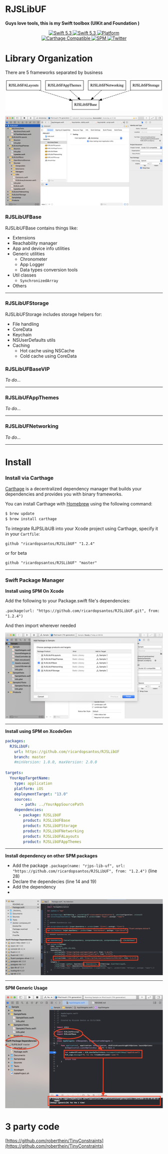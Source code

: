 # RJSLibUF

__Guys love tools, this is my Swift toolbox (UIKit and Foundation )__

<p align="center">
   <a href="https://developer.apple.com/swift/">
      <img src="https://img.shields.io/badge/Swift-5.3-orange.svg?style=flat" alt="Swift 5.3">
   </a>
    <a href="https://developer.apple.com/swift/">
      <img src="https://img.shields.io/badge/Xcode-12.0.1-blue.svg" alt="Swift 5.3">
   </a>
   <a href="">
      <img src="https://img.shields.io/cocoapods/p/ValidatedPropertyKit.svg?style=flat" alt="Platform">
   </a>
   <br/>
   <a href="https://github.com/Carthage/Carthage">
      <img src="https://img.shields.io/badge/Carthage-compatible-4BC51D.svg?style=flat" alt="Carthage Compatible">
   </a>
   <a href="https://github.com/apple/swift-package-manager">
      <img src="https://img.shields.io/badge/Swift%20Package%20Manager-compatible-brightgreen.svg" alt="SPM">
   </a>
   <a href="https://twitter.com/ricardo_psantos/">
      <img src="https://img.shields.io/badge/Twitter-@ricardo_psantos-blue.svg?style=flat" alt="Twitter">
   </a>
</p>


# Library Organization

There are 5 frameworks separated by business 

![Preview](Documents/readme.graf.png)

![Preview](Documents/readme.proj.png)

### RJSLibUFBase

RJSLibUFBase contains things like:

* Extensions
* Reachability manager
* App and device info utilities
* Generic utilities 
   * Chronometer
   * App Logger
   * Data types conversion tools
* Util classes
   * `SynchronizedArray`
* Others

---

### RJSLibUFStorage

RJSLibUFStorage includes storage helpers for:

* File handling
* CoreData
* Keychain
* NSUserDefaults utils
* Caching 
   * Hot cache using NSCache
   * Cold cache using CoreData


### RJSLibUFBaseVIP

_To do..._

---

### RJSLibUFAppThemes

_To do..._

---

### RJSLibUFNetworking

_To do..._

---

# Install

### Install via Carthage

[Carthage](https://github.com/Carthage/Carthage) is a decentralized dependency manager that builds your dependencies and provides you with binary frameworks.

You can install Carthage with [Homebrew](http://brew.sh/) using the following command:

```bash
$ brew update
$ brew install carthage
```

To integrate RJPSLibUB into your Xcode project using Carthage, specify it in your `Cartfile`:

```ogdl
github "ricardopsantos/RJSLibUF" "1.2.4"
```

or for beta

```ogdl
github "ricardopsantos/RJSLibUF" "master"
```

---

### Swift Package Manager

__Install using SPM On Xcode__

Add the following to your Package.swift file's dependencies:

`.package(url: "https://github.com/ricardopsantos/RJSLibUF.git", from: "1.2.4")`

And then import wherever needed

![Preview](Documents/readme.spm1.png)

---

__Install using SPM on XcodeGen__

```yml
packages:
  RJSLibUF:
    url: https://github.com/ricardopsantos/RJSLibUF
    branch: master
    #minVersion: 1.0.0, maxVersion: 2.0.0
    
targets:
  YourAppTargetName:
    type: application
    platform: iOS
    deploymentTarget: "13.0"
    sources:
       - path: ../YourAppSourcePath
    dependencies:
      - package: RJSLibUF
        product: RJSLibUFBase
        product: RJSLibUFStorage
        product: RJSLibUFNetworking
        product: RJSLibUFALayouts
        product: RJSLibUFAppThemes
```

---

__Install dependency on other SPM packages__

* Add the package `.package(name: "rjps-lib-uf", url: "https://github.com/ricardopsantos/RJSLibUF", from: "1.2.4")` (line 28)
* Declare the dependecies (line 14 and 19)
* Add the dependency
* 
![Preview](Documents/readme.spm3.png)

---      
        
__SPM Generic Usage__

![Preview](Documents/readme.spm2.png)

# 3 party code

[https://github.com/roberthein/TinyConstraints](https://github.com/roberthein/TinyConstraints)
